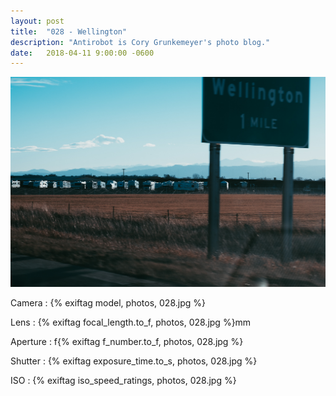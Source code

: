 ```yaml
---
layout: post
title:  "028 - Wellington"
description: "Antirobot is Cory Grunkemeyer's photo blog."
date:   2018-04-11 9:00:00 -0600
---
```


![028 - Wellington](/photos/028.jpg)

Camera
: {% exiftag model, photos, 028.jpg %}

Lens
: {% exiftag focal_length.to_f, photos, 028.jpg %}mm

Aperture
: f{% exiftag f_number.to_f, photos, 028.jpg %}

Shutter
: {% exiftag exposure_time.to_s, photos, 028.jpg %}

ISO
: {% exiftag iso_speed_ratings, photos, 028.jpg %}
